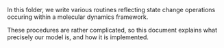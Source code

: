 In this folder, we write various routines reflecting state change operations occuring within a molecular dynamics framework.

These procedures are rather complicated, so this document explains what precisely our model is, and how it is implemented.